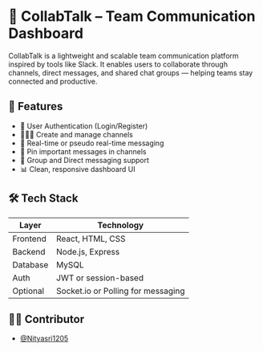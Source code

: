 # 💬 CollabTalk – Team Communication Dashboard

CollabTalk is a lightweight and scalable team communication platform inspired by tools like Slack. It enables users to collaborate through channels, direct messages, and shared chat groups — helping teams stay connected and productive.

## 🚀 Features

- 🔐 User Authentication (Login/Register)
- 🧑‍🤝‍🧑 Create and manage channels
- 💬 Real-time or pseudo real-time messaging
- 📌 Pin important messages in channels
- 📨 Group and Direct messaging support
- 📊 Clean, responsive dashboard UI

## 🛠️ Tech Stack

| Layer      | Technology         |
|------------|--------------------|
| Frontend   | React, HTML, CSS   |
| Backend    | Node.js, Express   |
| Database   | MySQL              |
| Auth       | JWT or session-based |
| Optional   | Socket.io or Polling for messaging |

## 👩‍💻 Contributor

- [@Nityasri1205](https://github.com/Nityasri1205)


